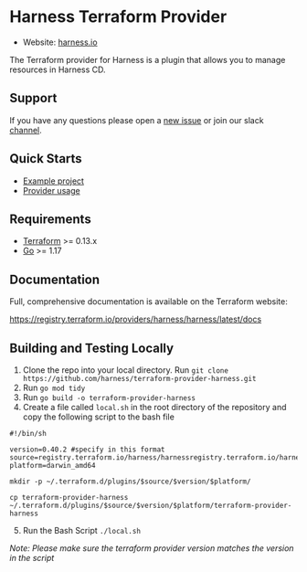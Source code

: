# Harness Terraform Provider

- Website: [harness.io](https://harness.io)

The Terraform provider for Harness is a plugin that allows you to manage resources in Harness CD.

## Support

If you have any questions please open a [new issue](https://github.com/harness/terraform-provider-harness/issues/new) or join our slack [channel](https://harnesscommunity.slack.com/archives/C02G9CUNF1S).

## Quick Starts

- [Example project](https://github.com/harness/terraform-demo)
- [Provider usage](https://registry.terraform.io/providers/harness/harness/latest/docs)

## Requirements

-	[Terraform](https://www.terraform.io/downloads.html) >= 0.13.x
-	[Go](https://golang.org/doc/install) >= 1.17

## Documentation

Full, comprehensive documentation is available on the Terraform website:

<https://registry.terraform.io/providers/harness/harness/latest/docs>

## Building and Testing Locally

1. Clone the repo into your local directory. Run `git clone https://github.com/harness/terraform-provider-harness.git`
2. Run `go mod tidy`
3. Run `go build -o terraform-provider-harness`
4. Create a file called `local.sh` in the root directory of the repository and copy the following script to the bash file 

```SH
#!/bin/sh

version=0.40.2 #specify in this format 
source=registry.terraform.io/harness/harnessregistry.terraform.io/harness/harness
platform=darwin_amd64

mkdir -p ~/.terraform.d/plugins/$source/$version/$platform/

cp terraform-provider-harness ~/.terraform.d/plugins/$source/$version/$platform/terraform-provider-harness
```

5. Run the Bash Script `./local.sh`

*Note: Please make sure the terraform provider version matches the version in the script*
